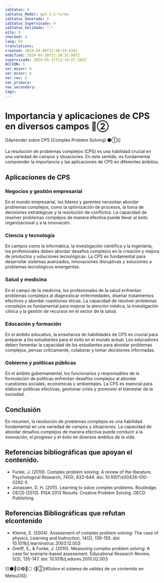 ```yaml
---
iaStatus: 8
iaStatus_Model: gpt-3.5-turbo
iaStatus_Generado: I
iaStatus_Supervisado: H
iaStatus_Validado: "-"
a11y: 0
checked: 0
lang: ES
translations: 
created: 2024-04-06T23:48:59.636Z
modified: 2024-05-28T11:10:33.907Z
supervisado: 2024-05-17T11:19:27.382Z
ACCION: S
ver_major: 0
ver_minor: 4
ver_rev: 6
nav_primary: 
nav_secondary: 
tags:
---
```

# Importancia y aplicaciones de CPS en diversos campos 🔴②

[[Aprender sobre CPS (Complex Problem Solving) ⚫①]]

La resolución de problemas complejos (CPS) es una habilidad crucial en una variedad de campos y situaciones. En este sentido, es fundamental comprender la importancia y las aplicaciones de CPS en diferentes ámbitos.

## Aplicaciones de CPS

### Negocios y gestión empresarial

En el mundo empresarial, los líderes y gerentes necesitan abordar problemas complejos, como la optimización de procesos, la toma de decisiones estratégicas y la resolución de conflictos. La capacidad de resolver problemas complejos de manera efectiva puede llevar al éxito organizacional y a la innovación.

### Ciencia y tecnología

En campos como la informática, la investigación científica y la ingeniería, los profesionales deben abordar desafíos complejos en la creación y mejora de productos y soluciones tecnológicas. La CPS es fundamental para desarrollar sistemas avanzados, innovaciones disruptivas y soluciones a problemas tecnológicos emergentes.

### Salud y medicina

En el campo de la medicina, los profesionales de la salud enfrentan problemas complejos al diagnosticar enfermedades, diseñar tratamientos efectivos y abordar cuestiones éticas. La capacidad de resolver problemas complejos es fundamental para mejorar la atención médica, la investigación clínica y la gestión de recursos en el sector de la salud.

### Educación y formación

En el ámbito educativo, la enseñanza de habilidades de CPS es crucial para preparar a los estudiantes para el éxito en el mundo actual. Los educadores deben fomentar la capacidad de los estudiantes para abordar problemas complejos, pensar críticamente, colaborar y tomar decisiones informadas.

### Gobierno y políticas públicas

En el ámbito gubernamental, los funcionarios y responsables de la formulación de políticas enfrentan desafíos complejos al abordar cuestiones sociales, económicas y ambientales. La CPS es esencial para elaborar políticas efectivas, gestionar crisis y promover el bienestar de la sociedad.

## Conclusión

En resumen, la resolución de problemas complejos es una habilidad fundamental en una variedad de campos y situaciones. La capacidad de abordar desafíos complejos de manera efectiva puede conducir a la innovación, el progreso y el éxito en diversos ámbitos de la vida.

## Referencias bibliográficas que apoyan el contenido.

* Funke, J. (2010). Complex problem solving: A review of the literature. Psychological Research, 74(5), 633-644. doi: 10.1007/s00426-010-0292-5
* Jonassen, D. H. (2011). Learning to solve complex problems. Routledge.
* OECD (2013). PISA 2012 Results: Creative Problem Solving. OECD Publishing.

## Referencias Bibliográficas que refutan elcontenido

* Klieme, E. (2004). Assessment of complex problem solving: The case of physics. Learning and Instruction, 14(2), 139-155. doi: 10.1016/j.learninstruc.2003.12.003
* Greiff, S., & Funke, J. (2010). Measuring complex problem solving: A case for scenario-based assessment. Educational Research Review, 5(2), 135-147. doi: 10.1016/j.edurev.2010.02.003

![[⚫🔴🟡🟢🔵⚪ (🔴②)#Sobre el sistema de validez de un contenido en MetsuOS]]